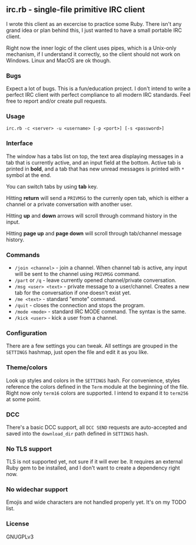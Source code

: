 ## irc.rb - single-file primitive IRC client

I wrote this client as an excercise to practice some Ruby. There isn't any
grand idea or plan behind this, I just wanted to have a small portable IRC
client.

Right now the inner logic of the client uses pipes, which is a Unix-only
mechanism, if I understand it correctly, so the client should not work on
Windows. Linux and MacOS are ok though.

### Bugs

Expect a lot of bugs. This is a fun/education project. I don't intend to write
a perfect IRC client with perfect compliance to all modern IRC standards. Feel
free to report and/or create pull requests.

### Usage

`irc.rb -c <server> -u <username> [-p <port>] [-s <password>]`

### Interface

The window has a tabs list on top, the text area displaying messages in a tab
that is currently active, and an input field at the bottom. Active tab is
printed in **bold**, and a tab that has new unread messages is printed with `*`
symbol at the end.

You can switch tabs by using **tab** key.

Hitting **return** will send a `PRIVMSG` to the currenly open tab, which is
either a channel or a private conversation with another user.

Hitting **up** and **down** arrows will scroll through command history in the
input.

Hitting **page up** and **page down** will scroll through tab/channel message
history.

### Commands

- `/join <channel>` - join a channel. When channel tab is active, any input will
be sent to the channel using `PRIVMSG` command.
- `/part` or `/q` - leave currently opened channel/private conversation.
- `/msg <user> <text>` - private message to a user/channel. Creates a new tab
for the conversation if one doesn't exist yet.
- `/me <text>` - standard "emote" command.
- `/quit` - closes the connection and stops the program.
- `/mode <mode>` - standard IRC MODE command. The syntax is the same.
- `/kick <user>` - kick a user from a channel.

### Configuration

There are a few settings you can tweak. All settings are grouped in the
`SETTINGS` hashmap, just open the file and edit it as you like.

### Theme/colors

Look up styles and colors in the `SETTINGS` hash. For convenience, styles
reference the colors defined in the `Term` module at the beginning of the file.
Right now only `term16` colors are supported. I intend to expand it to `term256`
at some point.

### DCC

There's a basic DCC support, all `DCC SEND` requests are auto-accepted and saved
into the `download_dir` path defined in `SETTINGS` hash.

### No TLS support

TLS is not supported yet, not sure if it will ever be. It requires an external
Ruby gem to be installed, and I don't want to create a dependency right now.

### No widechar support

Emojis and wide characters are not handled properly yet. It's on my TODO list.

### License

GNUGPLv3

